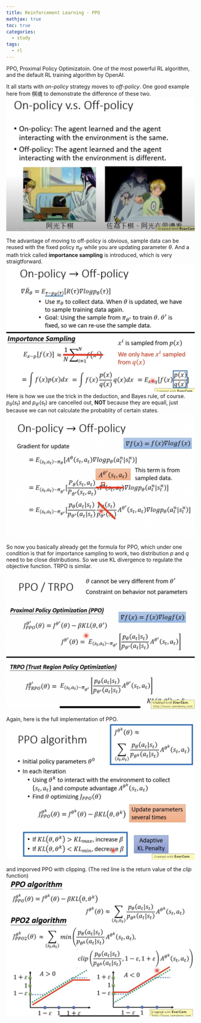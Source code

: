```yaml
---
title: Reinforcement Learning - PPO
mathjax: true
toc: true
categories:
  - study
tags:
  - rl
---
```


PPO, Proximal Policy Optimizatoin. One of the most powerful RL algorithm, and the default RL training algorithm by OpenAI. 

It all starts with *on-policy* strategy moves to *off-policy*. One good example here from 棋魂 to demonstrate the difference of these two.
![Alt text](/assets/images/23-06-11-RL-2-ppo_files/qihun.png)

The advantage of moving to off-policy is obvious, sample data can be reused with the fixed policy $\pi_{\theta'}$ while you are updating parameter $\theta$. And a math trick called **importance sampling** is introduced, which is very straigtforward.  
![Alt text](/assets/images/23-06-11-RL-2-ppo_files/importance_sampling.png)  
Here is how we use the trick in the deduction, and Bayes rule, of course. $p_\theta(s_t)$ and $p_{\theta'}(s_t)$ are cancelled out, **NOT** because they are equall, just because we can not calculate the probablity of certain states.  
![Alt text](/assets/images/23-06-11-RL-2-ppo_files/bayes.png)

So now you basically already get the formula for PPO, which under one condition is that for importance sampling to work, two distribution $p$ and $q$ need to be close distributions. So we use KL divergence to regulate the objective function. TRPO is similar.  
![Alt text](/assets/images/23-06-11-RL-2-ppo_files/KL.png)

Again, here is the full implementation of PPO.
![Alt text](/assets/images/23-06-11-RL-2-ppo_files/ppo.png)

and imporved PPO with clipping. (The red line is the return value of the *clip* function)
![Alt text](/assets/images/23-06-11-RL-2-ppo_files/ppo2.png)